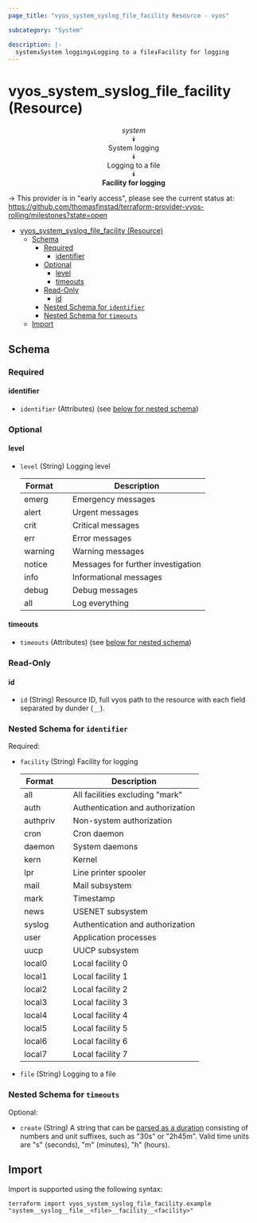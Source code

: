 ```yaml
---
page_title: "vyos_system_syslog_file_facility Resource - vyos"

subcategory: "System"

description: |-
  system⯯System logging⯯Logging to a file⯯Facility for logging
---
```


# vyos_system_syslog_file_facility (Resource)
<center>


*system*  
⯯  
System logging  
⯯  
Logging to a file  
⯯  
**Facility for logging**


</center>

-> This provider is in "early access", please see the current status at: https://github.com/thomasfinstad/terraform-provider-vyos-rolling/milestones?state=open

<!--TOC-->

- [vyos_system_syslog_file_facility (Resource)](#vyos_system_syslog_file_facility-resource)
  - [Schema](#schema)
    - [Required](#required)
      - [identifier](#identifier)
    - [Optional](#optional)
      - [level](#level)
      - [timeouts](#timeouts)
    - [Read-Only](#read-only)
      - [id](#id)
    - [Nested Schema for `identifier`](#nested-schema-for-identifier)
    - [Nested Schema for `timeouts`](#nested-schema-for-timeouts)
  - [Import](#import)

<!--TOC-->

<!-- schema generated by tfplugindocs -->
## Schema

### Required

#### identifier
- `identifier` (Attributes) (see [below for nested schema](#nestedatt--identifier))

### Optional

#### level
- `level` (String) Logging level

    |  Format   &emsp;|  Description                         |
    |-----------|--------------------------------------|
    |  emerg    &emsp;|  Emergency messages                  |
    |  alert    &emsp;|  Urgent messages                     |
    |  crit     &emsp;|  Critical messages                   |
    |  err      &emsp;|  Error messages                      |
    |  warning  &emsp;|  Warning messages                    |
    |  notice   &emsp;|  Messages for further investigation  |
    |  info     &emsp;|  Informational messages              |
    |  debug    &emsp;|  Debug messages                      |
    |  all      &emsp;|  Log everything                      |
#### timeouts
- `timeouts` (Attributes) (see [below for nested schema](#nestedatt--timeouts))

### Read-Only

#### id
- `id` (String) Resource ID, full vyos path to the resource with each field separated by dunder (`__`).

<a id="nestedatt--identifier"></a>
### Nested Schema for `identifier`

Required:

- `facility` (String) Facility for logging

    |  Format    &emsp;|  Description                       |
    |------------|------------------------------------|
    |  all       &emsp;|  All facilities excluding &#34;mark&#34;   |
    |  auth      &emsp;|  Authentication and authorization  |
    |  authpriv  &emsp;|  Non-system authorization          |
    |  cron      &emsp;|  Cron daemon                       |
    |  daemon    &emsp;|  System daemons                    |
    |  kern      &emsp;|  Kernel                            |
    |  lpr       &emsp;|  Line printer spooler              |
    |  mail      &emsp;|  Mail subsystem                    |
    |  mark      &emsp;|  Timestamp                         |
    |  news      &emsp;|  USENET subsystem                  |
    |  syslog    &emsp;|  Authentication and authorization  |
    |  user      &emsp;|  Application processes             |
    |  uucp      &emsp;|  UUCP subsystem                    |
    |  local0    &emsp;|  Local facility 0                  |
    |  local1    &emsp;|  Local facility 1                  |
    |  local2    &emsp;|  Local facility 2                  |
    |  local3    &emsp;|  Local facility 3                  |
    |  local4    &emsp;|  Local facility 4                  |
    |  local5    &emsp;|  Local facility 5                  |
    |  local6    &emsp;|  Local facility 6                  |
    |  local7    &emsp;|  Local facility 7                  |
- `file` (String) Logging to a file


<a id="nestedatt--timeouts"></a>
### Nested Schema for `timeouts`

Optional:

- `create` (String) A string that can be [parsed as a duration](https://pkg.go.dev/time#ParseDuration) consisting of numbers and unit suffixes, such as &#34;30s&#34; or &#34;2h45m&#34;. Valid time units are &#34;s&#34; (seconds), &#34;m&#34; (minutes), &#34;h&#34; (hours).

## Import

Import is supported using the following syntax:

```shell
terraform import vyos_system_syslog_file_facility.example "system__syslog__file__<file>__facility__<facility>"
```
